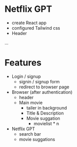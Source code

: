 # Netflix GPT

- create React app
- configured Tailwind css
- Header

...

# Features

- Login / signup
  - signin / signup form
  - redirect to browser page
- Browser (after authentication)
  - header
  - Main movie
    - tailer in background
    - Title & Description
    - Movie suggation
      - movielist \* n
- Netflix GPT
  - search bar
  - movie suggations
